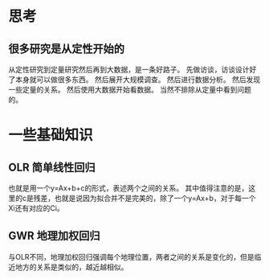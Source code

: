 # 思考
## 很多研究是从定性开始的
从定性研究到定量研究然后再到大数据，是一条好路子。
先做访谈，访谈设计好了本身就可以做很多东西。
然后展开大规模调查。
然后进行数据分析。
然后发现一些定量的关系。
然后使用大数据开始看数据。
当然不排除从定量中看到问题的。
# 一些基础知识
## OLR 简单线性回归
也就是用一个y=Ax+b+c的形式，表述两个之间的关系。
其中值得注意的是，这里的c是残差，也就是说因为拟合并不是完美的，除了一个y=Ax+b，对于每一个Xi还有对应的Ci。
## GWR 地理加权回归
与OLR不同，地理加权回归强调每个地理位置，两者之间的关系是变化的，但是临近地方的关系是类似的，越近越相似。

